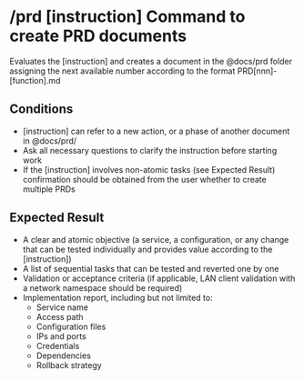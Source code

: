 # /prd [instruction] Command to create PRD documents

Evaluates the [instruction] and creates a document in the @docs/prd folder assigning the next available number according to the format PRD[nnn]-[function].md

## Conditions

- [instruction] can refer to a new action, or a phase of another document in @docs/prd/
- Ask all necessary questions to clarify the instruction before starting work
- If the [instruction] involves non-atomic tasks (see Expected Result) confirmation should be obtained from the user whether to create multiple PRDs

## Expected Result

- A clear and atomic objective (a service, a configuration, or any change that can be tested individually and provides value according to the [instruction])
- A list of sequential tasks that can be tested and reverted one by one
- Validation or acceptance criteria (if applicable, LAN client validation with a network namespace should be required)
- Implementation report, including but not limited to:
  - Service name
  - Access path
  - Configuration files
  - IPs and ports
  - Credentials
  - Dependencies
  - Rollback strategy
